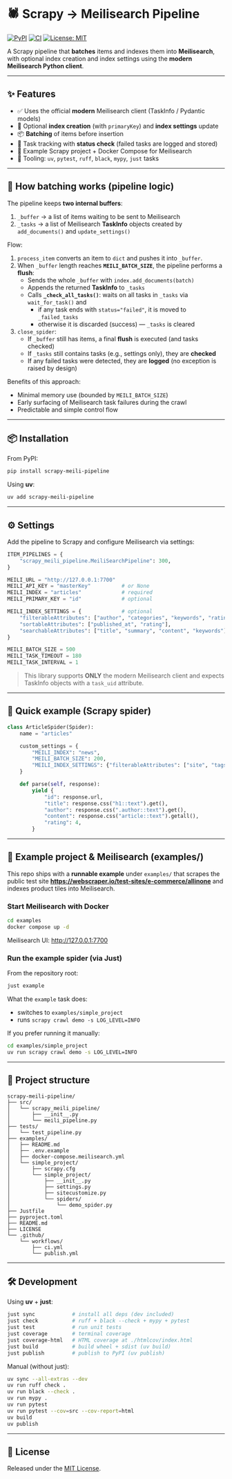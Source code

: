 # 🕷️ Scrapy → Meilisearch Pipeline

[![PyPI](https://img.shields.io/pypi/v/scrapy-meili-pipeline.svg?style=flat-square)](https://pypi.org/project/scrapy-meili-pipeline/)
[![CI](https://github.com/marcocot/scrapy_meili_pipeline/actions/workflows/ci.yml/badge.svg)](https://github.com/marcocot/scrapy_meili_pipeline/actions/workflows/ci.yml)
[![License: MIT](https://img.shields.io/badge/license-MIT-green.svg?style=flat-square)](LICENSE)

A Scrapy pipeline that **batches** items and indexes them into **Meilisearch**, with optional index creation and index settings using the **modern Meilisearch Python client**.

---

## ✨ Features

- ✅ Uses the official **modern** Meilisearch client (TaskInfo / Pydantic models)
- 🧰 Optional **index creation** (with `primaryKey`) and **index settings** update
- 📦 **Batching** of items before insertion
- 🔎 Task tracking with **status check** (failed tasks are logged and stored)
- 🧪 Example Scrapy project + Docker Compose for Meilisearch
- 🧹 Tooling: `uv`, `pytest`, `ruff`, `black`, `mypy`, `just` tasks

---

## 🧠 How batching works (pipeline logic)

The pipeline keeps **two internal buffers**:

1. `_buffer` → a list of items waiting to be sent to Meilisearch
2. `_tasks` → a list of Meilisearch **TaskInfo** objects created by `add_documents()` and `update_settings()`

Flow:

1. `process_item` converts an item to `dict` and pushes it into `_buffer`.
2. When `_buffer` length reaches **`MEILI_BATCH_SIZE`**, the pipeline performs a **flush**:
   - Sends the whole `_buffer` with `index.add_documents(batch)`
   - Appends the returned **TaskInfo** to `_tasks`
   - Calls **`_check_all_tasks()`**: waits on all tasks in `_tasks` via `wait_for_task()` and
     - if any task ends with `status="failed"`, it is moved to `_failed_tasks`
     - otherwise it is discarded (success) — `_tasks` is cleared
3. `close_spider`:
   - If `_buffer` still has items, a final **flush** is executed (and tasks checked)
   - If `_tasks` still contains tasks (e.g., settings only), they are **checked**
   - If any failed tasks were detected, they are **logged** (no exception is raised by design)

Benefits of this approach:
- Minimal memory use (bounded by `MEILI_BATCH_SIZE`)
- Early surfacing of Meilisearch task failures during the crawl
- Predictable and simple control flow

---

## 📦 Installation

From PyPI:

```bash
pip install scrapy-meili-pipeline
```

Using **uv**:

```bash
uv add scrapy-meili-pipeline
```

---

## ⚙️ Settings

Add the pipeline to Scrapy and configure Meilisearch via settings:

```python
ITEM_PIPELINES = {
    "scrapy_meili_pipeline.MeiliSearchPipeline": 300,
}

MEILI_URL = "http://127.0.0.1:7700"
MEILI_API_KEY = "masterKey"          # or None
MEILI_INDEX = "articles"             # required
MEILI_PRIMARY_KEY = "id"             # optional

MEILI_INDEX_SETTINGS = {             # optional
    "filterableAttributes": ["author", "categories", "keywords", "rating"],
    "sortableAttributes": ["published_at", "rating"],
    "searchableAttributes": ["title", "summary", "content", "keywords"],
}

MEILI_BATCH_SIZE = 500
MEILI_TASK_TIMEOUT = 180
MEILI_TASK_INTERVAL = 1
```

> This library supports **ONLY** the modern Meilisearch client and expects TaskInfo objects with a `task_uid` attribute.

---

## 🚀 Quick example (Scrapy spider)

```python
class ArticleSpider(Spider):
    name = "articles"

    custom_settings = {
        "MEILI_INDEX": "news",
        "MEILI_BATCH_SIZE": 200,
        "MEILI_INDEX_SETTINGS": {"filterableAttributes": ["site", "tags"]},
    }

    def parse(self, response):
        yield {
            "id": response.url,
            "title": response.css("h1::text").get(),
            "author": response.css(".author::text").get(),
            "content": response.css("article::text").getall(),
            "rating": 4,
        }
```

---

## 🧪 Example project & Meilisearch (examples/)

This repo ships with a **runnable example** under `examples/` that scrapes the public test site
**https://webscraper.io/test-sites/e-commerce/allinone** and indexes product tiles into Meilisearch.

### Start Meilisearch with Docker

```bash
cd examples
docker compose up -d
```

Meilisearch UI: http://127.0.0.1:7700

### Run the example spider (via Just)

From the repository root:

```bash
just example
```

What the `example` task does:
- switches to `examples/simple_project`
- runs `scrapy crawl demo -s LOG_LEVEL=INFO`

If you prefer running it manually:

```bash
cd examples/simple_project
uv run scrapy crawl demo -s LOG_LEVEL=INFO
```

---

## 🧱 Project structure

```
scrapy-meili-pipeline/
├── src/
│   └── scrapy_meili_pipeline/
│       ├── __init__.py
│       └── meili_pipeline.py
├── tests/
│   └── test_pipeline.py
├── examples/
│   ├── README.md
│   ├── .env.example
│   ├── docker-compose.meilisearch.yml
│   └── simple_project/
│       ├── scrapy.cfg
│       └── simple_project/
│           ├── __init__.py
│           ├── settings.py
│           ├── sitecustomize.py
│           └── spiders/
│               └── demo_spider.py
├── Justfile
├── pyproject.toml
├── README.md
├── LICENSE
└── .github/
    └── workflows/
        ├── ci.yml
        └── publish.yml
```

---

## 🛠️ Development

Using **uv** + **just**:

```bash
just sync            # install all deps (dev included)
just check           # ruff + black --check + mypy + pytest
just test            # run unit tests
just coverage        # terminal coverage
just coverage-html   # HTML coverage at ./htmlcov/index.html
just build           # build wheel + sdist (uv build)
just publish         # publish to PyPI (uv publish)
```

Manual (without just):

```bash
uv sync --all-extras --dev
uv run ruff check .
uv run black --check .
uv run mypy .
uv run pytest
uv run pytest --cov=src --cov-report=html
uv build
uv publish
```

---

## 📜 License

Released under the [MIT License](LICENSE).

